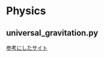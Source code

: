 # Physics

## universal_gravitation.py
[参考にしたサイト](https://qiita.com/physic77477937/items/7c218552b3f1c0e5162c)


